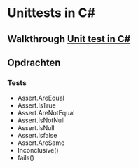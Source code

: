 # Unittests in C#

## Walkthrough [Unit test in C#](https://docs.microsoft.com/nl-nl/visualstudio/test/walkthrough-creating-and-running-unit-tests-for-managed-code#BKMK_Prepare_the_walkthrough)

## Opdrachten

### Tests
- Assert.AreEqual
- Assert.IsTrue
- Assert.AreNotEqual
- Assert.IsNotNull
- Assert.IsNull
- Assert.Isfalse
- Assert.AreSame
- Inconclusive()
- fails()

